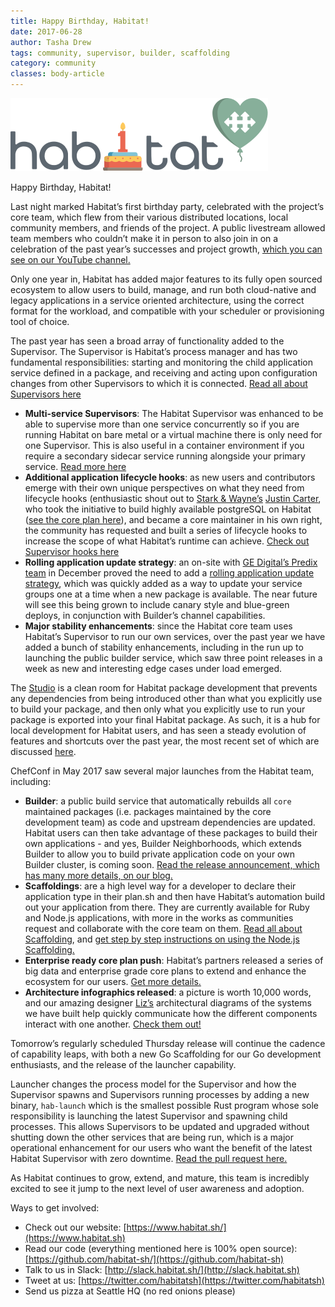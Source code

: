 ```yaml
---
title: Happy Birthday, Habitat!
date: 2017-06-28
author: Tasha Drew
tags: community, supervisor, builder, scaffolding
category: community
classes: body-article
---
```


![habitat-birthday-image](media/2017-06-28-Happy-Birthday-Habitat/habitat_birthday_dark.svg)

Happy Birthday, Habitat!

Last night marked Habitat’s first birthday party, celebrated with the project’s core team, which flew from their various distributed locations, local community members, and friends of the project. A public livestream allowed team members who couldn’t make it in person to also join in on a celebration of the past year’s successes and project growth, [which you can see on our YouTube channel.](https://www.youtube.com/channel/UC0wJZeP2dfPZaDUPgvpVpSg)

Only one year in, Habitat has added major features to its fully open sourced ecosystem to allow users to build, manage, and run both cloud-native and legacy applications in a service oriented architecture, using the correct format for the workload, and compatible with your scheduler or provisioning tool of choice.

The past year has seen a broad array of functionality added to the Supervisor. The Supervisor is Habitat’s process manager and has two fundamental responsibilities: starting and monitoring the child application service defined in a package, and receiving and acting upon configuration changes from other Supervisors to which it is connected. [Read all about Supervisors here](/docs/glossary#glossary-supervisor)

  * **Multi-service Supervisors**: The Habitat Supervisor was enhanced to be able to supervise more than one service concurrently so if you are running Habitat on bare metal or a virtual machine there is only need for one Supervisor. This is also useful in a container environment if you require a secondary sidecar service running alongside your primary service. [Read more here](/docs/using-habitat#run-multiple-services-with-one-supervisor)
  * **Additional application lifecycle hooks**: as new users and contributors emerge with their own unique perspectives on what they need from lifecycle hooks (enthusiastic shout out to [Stark & Wayne’s](https://www.starkandwayne.com/) [Justin Carter](https://github.com/bodymindarts), who took the initiative to build highly available postgreSQL on Habitat ([see the core plan here](https://github.com/Habitat-sh/core-plans/tree/master/postgresql)), and became a core maintainer in his own right, the community has requested and built a series of lifecycle hooks to increase the scope of what Habitat’s runtime can achieve. [Check out Supervisor hooks here](/docs/reference#reference-hooks)
  * **Rolling application update strategy**: an on-site with [GE Digital’s Predix team](https://www.ge.com/digital/predix) in December proved the need to add a [rolling application update strategy](/docs/using-habitat#using-updates), which was quickly added as a way to update your service groups one at a time when a new package is available. The near future will see this being grown to include canary style and blue-green deploys, in conjunction with Builder’s channel capabilities.
  * **Major stability enhancements**: since the Habitat core team uses Habitat’s Supervisor to run our own services, over the past year we have added a bunch of stability enhancements, including in the run up to launching the public builder service, which saw three point releases in a week as new and interesting edge cases under load emerged.

The [Studio](/docs/developing-packages#plan-builds) is a clean room for Habitat package development that prevents any dependencies from being introduced other than what you explicitly use to build your package, and then only what you explicitly use to run your package is exported into your final Habitat package. As such, it is a hub for local development for Habitat users, and has seen a steady evolution of features and shortcuts over the past year, the most recent set of which are discussed [here](https://github.com/habitat-sh/habitat/pull/2418).

ChefConf in May 2017 saw several major launches from the Habitat team, including:

  * **Builder**: a public build service that automatically rebuilds all `core` maintained packages (i.e. packages maintained by the core development team) as code and upstream dependencies are updated. Habitat users can then take advantage of these packages to build their own applications - and yes, Builder Neighborhoods, which extends Builder to allow you to build private application code on your own Builder cluster, is coming soon. [Read the release announcement, which has many more details, on our blog.](/blog/2017/05/Builder/)
  * **Scaffoldings**: are a high level way for a developer to declare their application type in their plan.sh and then have Habitat’s automation build out your application from there. They are currently available for Ruby and Node.js applications, with more in the works as communities request and collaborate with the core team on them. [Read all about Scaffolding](/blog/2017/05/Scaffolding/), and
[get step by step instructions on using the Node.js Scaffolding.](/blog/2017/05/Scaffolding-App-From-Scratch/)
  * **Enterprise ready core plan push**: Habitat’s partners released a series of big data and enterprise grade core plans to extend and enhance the ecosystem for our users. [Get more details.](https://blog.chef.io/2017/05/23/enterprise-ready-Habitat-plans-now-available/)
  * **Architecture infographics released**: a picture is worth 10,000 words, and our amazing designer [Liz’s](https://twitter.com/lizchen_uw) architectural diagrams of the systems we have built help quickly communicate how the different components interact with one another. [Check them out!](/docs/reference#infographics)

Tomorrow’s regularly scheduled Thursday release will continue the cadence of capability leaps, with both a new Go Scaffolding for our Go development enthusiasts, and the release of the launcher capability.

Launcher changes the process model for the Supervisor and how the Supervisor spawns and Supervisors running processes by adding a new binary, `hab-launch` which is the smallest possible Rust program whose sole responsibility is launching the latest Supervisor and spawning child processes. This allows Supervisors to be updated and upgraded without shutting down the other services that are being run, which is a major operational enhancement for our users who want the benefit of the latest Habitat Supervisor with zero downtime.  [Read the pull request here.](https://github.com/Habitat-sh/Habitat/pull/2605)

As Habitat continues to grow, extend, and mature, this team is incredibly excited to see it jump to the next level of user awareness and adoption.

Ways to get involved:

  * Check out our website: [https://www.habitat.sh/](https://www.habitat.sh)
  * Read our code (everything mentioned here is 100% open source): [https://github.com/habitat-sh/](https://github.com/habitat-sh)
  * Talk to us in Slack: [http://slack.habitat.sh/](http://slack.habitat.sh)
  * Tweet at us: [https://twitter.com/habitatsh](https://twitter.com/habitatsh)
  * Send us pizza at Seattle HQ (no red onions please)
